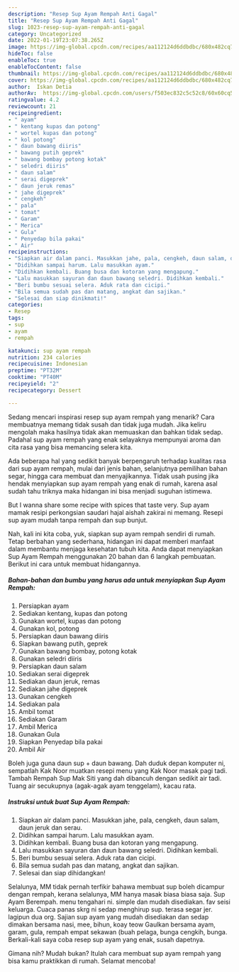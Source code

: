 ```yaml
---
description: "Resep Sup Ayam Rempah Anti Gagal"
title: "Resep Sup Ayam Rempah Anti Gagal"
slug: 1023-resep-sup-ayam-rempah-anti-gagal
category: Uncategorized
date: 2022-01-19T23:07:38.265Z
image: https://img-global.cpcdn.com/recipes/aa112124d6ddbdbc/680x482cq70/sup-ayam-rempah-foto-resep-utama.jpg
hideToc: false
enableToc: true
enableTocContent: false
thumbnail: https://img-global.cpcdn.com/recipes/aa112124d6ddbdbc/680x482cq70/sup-ayam-rempah-foto-resep-utama.jpg
cover: https://img-global.cpcdn.com/recipes/aa112124d6ddbdbc/680x482cq70/sup-ayam-rempah-foto-resep-utama.jpg
author:  Iskan Detia
authorAv:  https://img-global.cpcdn.com/users/f503ec832c5c52c8/60x60cq50/avatar.jpg
ratingvalue: 4.2
reviewcount: 21
recipeingredient:
- " ayam"
- " kentang kupas dan potong"
- " wortel kupas dan potong"
- " kol potong"
- " daun bawang diiris"
- " bawang putih geprek"
- " bawang bombay potong kotak"
- " seledri diiris"
- " daun salam"
- " serai digeprek"
- " daun jeruk remas"
- " jahe digeprek"
- " cengkeh"
- " pala"
- " tomat"
- " Garam"
- " Merica"
- " Gula"
- " Penyedap bila pakai"
- " Air"
recipeinstructions:
- "Siapkan air dalam panci. Masukkan jahe, pala, cengkeh, daun salam, daun jeruk dan serau."
- "Didihkan sampai harum. Lalu masukkan ayam."
- "Didihkan kembali. Buang busa dan kotoran yang mengapung."
- "Lalu masukkan sayuran dan daun bawang seledri. Didihkan kembali."
- "Beri bumbu sesuai selera. Aduk rata dan cicipi."
- "Bila semua sudah pas dan matang, angkat dan sajikan."
- "Selesai dan siap dinikmati!"
categories:
- Resep
tags:
- sup
- ayam
- rempah

katakunci: sup ayam rempah 
nutrition: 234 calories
recipecuisine: Indonesian
preptime: "PT32M"
cooktime: "PT40M"
recipeyield: "2"
recipecategory: Dessert

---
```



Sedang mencari inspirasi resep sup ayam rempah yang menarik? Cara membuatnya memang tidak susah dan tidak juga mudah. Jika keliru mengolah maka hasilnya tidak akan memuaskan dan bahkan tidak sedap. Padahal sup ayam rempah yang enak selayaknya mempunyai aroma dan cita rasa yang bisa memancing selera kita.


Ada beberapa hal yang sedikit banyak berpengaruh terhadap kualitas rasa dari sup ayam rempah, mulai dari jenis bahan, selanjutnya pemilihan bahan segar, hingga cara membuat dan menyajikannya. Tidak usah pusing jika hendak menyiapkan sup ayam rempah yang enak di rumah, karena asal sudah tahu triknya maka hidangan ini bisa menjadi suguhan istimewa.

But I wanna share some recipe with spices that taste very. Sup ayam mamak resipi perkongsian saudari hajal aishah zakirai ni memang. Resepi sup ayam mudah tanpa rempah dan sup bunjut.


Nah, kali ini kita coba, yuk, siapkan sup ayam rempah sendiri di rumah. Tetap berbahan yang sederhana, hidangan ini dapat memberi manfaat dalam membantu menjaga kesehatan tubuh kita. Anda dapat menyiapkan Sup Ayam Rempah menggunakan 20 bahan dan 6 langkah pembuatan. Berikut ini cara untuk membuat hidangannya.

<!--inarticleads1-->

##### Bahan-bahan dan bumbu yang harus ada untuk menyiapkan Sup Ayam Rempah:

1. Persiapkan  ayam
1. Sediakan  kentang, kupas dan potong
1. Gunakan  wortel, kupas dan potong
1. Gunakan  kol, potong
1. Persiapkan  daun bawang diiris
1. Siapkan  bawang putih, geprek
1. Gunakan  bawang bombay, potong kotak
1. Gunakan  seledri diiris
1. Persiapkan  daun salam
1. Sediakan  serai digeprek
1. Sediakan  daun jeruk, remas
1. Sediakan  jahe digeprek
1. Gunakan  cengkeh
1. Sediakan  pala
1. Ambil  tomat
1. Sediakan  Garam
1. Ambil  Merica
1. Gunakan  Gula
1. Siapkan  Penyedap bila pakai
1. Ambil  Air


Boleh juga guna daun sup + daun bawang. Dah duduk depan komputer ni, sempatlah Kak Noor muatkan resepi menu yang Kak Noor masak pagi tadi. Tambah Rempah Sup Mak Siti yang dah dibancuh dengan sedikit air tadi. Tuang air secukupnya (agak-agak ayam tenggelam), kacau rata. 

<!--inarticleads2-->

##### Instruksi untuk buat Sup Ayam Rempah:

1. Siapkan air dalam panci. Masukkan jahe, pala, cengkeh, daun salam, daun jeruk dan serau.
1. Didihkan sampai harum. Lalu masukkan ayam.
1. Didihkan kembali. Buang busa dan kotoran yang mengapung.
1. Lalu masukkan sayuran dan daun bawang seledri. Didihkan kembali.
1. Beri bumbu sesuai selera. Aduk rata dan cicipi.
1. Bila semua sudah pas dan matang, angkat dan sajikan.
1. Selesai dan siap dihidangkan!

Selalunya, MM tidak pernah terfikir bahawa membuat sup boleh dicampur dengan rempah, kerana selalunya, MM hanya masak biasa biasa saja. Sup Ayam Berempah. menu tengahari ni. simple dan mudah disediakan. fav seisi keluarga. Cuaca panas skrg ni sedap menghirup sup. terasa segar jer. lagipun dua org. Sajian sup ayam yang mudah disediakan dan sedap dimakan bersama nasi, mee, bihun, koay teow Gaulkan bersama ayam, garam, gula, rempah empat sekawan (buah pelaga, bunga cengkih, bunga. Berkali-kali saya coba resep sup ayam yang enak, susah dapetnya. 

Gimana nih? Mudah bukan? Itulah cara membuat sup ayam rempah yang bisa kamu praktikkan di rumah. Selamat mencoba!

